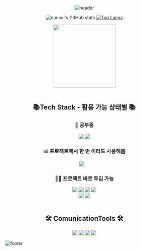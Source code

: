 <div align="center">
  
  ![header](https://capsule-render.vercel.app/api?type=waving&color=92a8d1&height=150&section=header&text=JeongHun's%20Github&fontsize=120&fontColor=0f4c81)  

![eunsol's GitHub stats](https://github-readme-stats.vercel.app/api?username=leejeonghun99&hide=issues&show_icons=true&theme=rose&locale=kr)  [![Top Langs](https://github-readme-stats.vercel.app/api/top-langs/?username=leejeonghun99&layout=compact&exclude_repo=07_Javascript_team,04_mybatis_team,03_jdbc_team,07_Javascript,04_mybatis,06_css_team,05_html_team,03_jdbc,02_mysql,02_mysql_team,01_java_team,05_html,01_Java)](https://github.com/anuraghazra/github-readme-stats)

<a href="https://github.com/devxb/gitanimals">
<img
  src="https://render.gitanimals.org/farms/leejeonghun99
  width="600"
  height="200"
/>
</a>
</div>

<br>

<div align="center">
  <h2> 📚Tech Stack - 활용 가능 상태별 📚</h2>

  <h3> 📖 공부중</h3>
  <img src="https://img.shields.io/badge/Linux-FCC624?style=for-the-badge&logo=linux&logoColor=black">
  <img src="https://img.shields.io/badge/Docker-2496ED?style=for-the-badge&logo=docker&logoColor=fff">

  <h3> 📊 프로젝트에서 한 번 이라도 사용해봄</h3>
  <img src="https://img.shields.io/badge/Python-14354C?style=for-the-badge&logo=python&logoColor=white">
  <img stc="https://img.shields.io/badge/Microsoft%20SQL%20Server-CC2927?style=for-the-badge&logo=microsoft%20sql%20server&logoColor=white">
  <img stc="https://img.shields.io/badge/GitHub_Actions-2088FF?style=for-the-badge&logo=github-actions&logoColor=white">
  <img stc="https://img.shields.io/badge/GitLab%20CI-FC6D26?style=for-the-badge&logo=gitlab&logoColor=fff">
  <img stc="https://img.shields.io/badge/Jenkins-D24939?style=for-the-badge&logo=jenkins&logoColor=white">

  <h3> 🏃‍♂️ 프로젝트 바로 투입 가능</h3>
  <img src="https://img.shields.io/badge/Java-ED8B00?style=for-the-badge&logo=openjdk&logoColor=white">
  <img src="https://img.shields.io/badge/HTML-239120?style=for-the-badge&logo=html5&logoColor=white">
  <img src="https://img.shields.io/badge/JavaScript-F7DF1E?style=for-the-badge&logo=JavaScript&logoColor=white">
  <img src="https://img.shields.io/badge/CSS3-1572B6?style=for-the-badge&logo=css3&logoColor=white"><br>
  <img src="https://img.shields.io/badge/MySQL-00000F?style=for-the-badge&logo=mysql&logoColor=white">
  <img src= "https://img.shields.io/badge/Spring%20Boot-6DB33F?style=for-the-badge&logo=springboot&logoColor=fff">
  </div>
  <div align="center">
    <br>
     <h2>🛠 ComunicationTools 🛠 </h2>
     <img src="https://img.shields.io/badge/Slack-4A154B?style=for-the-badge&logo=slack&logoColor=white">
  <img src="https://img.shields.io/badge/Discord-7289DA?style=for-the-badge&logo=discord&logoColor=white">
  <img src="https://img.shields.io/badge/Zoom-2D8CFF?style=for-the-badge&logo=zoom&logoColor=white">
  <img src="https://img.shields.io/badge/GitHub-100000?style=for-the-badge&logo=github&logoColor=white">
 
</div>


  
![footer](https://capsule-render.vercel.app/api?type=waving&color=92a8d1&height=150&section=footer)
    
</div>
